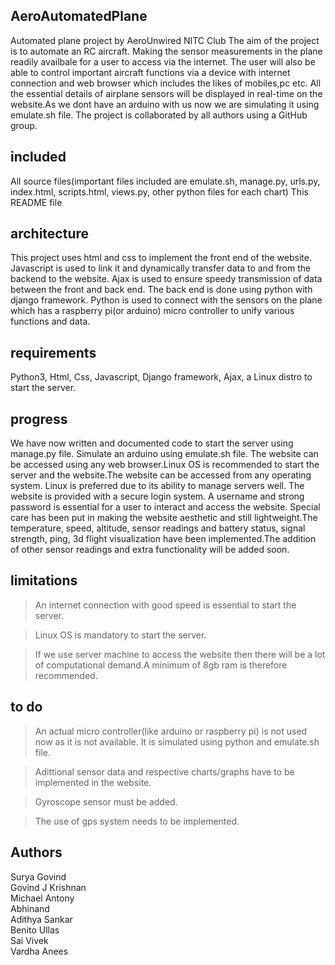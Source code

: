 ## AeroAutomatedPlane
Automated plane project by AeroUnwired NITC Club  The aim of the project is to automate an RC aircraft. Making the sensor measurements in the plane readily availbale for a user to access via the internet. The user will also be able to control important aircraft functions via a device with internet connection and web browser which includes the likes of mobiles,pc etc. All the essential details of airplane sensors will be displayed in real-time on the website.As we dont have an arduino with us now we are simulating it using emulate.sh file. The project is collaborated by all authors using a GitHub group.

## included
All source files(important files included are emulate.sh, manage.py, urls.py, index.html, scripts.html, views.py, other python files for each chart)
This README file

## architecture
This project uses html and css to implement the front end of the website. Javascript is used to link it and dynamically transfer data to and from the backend to the website. Ajax is used to ensure speedy transmission of data between the front and back end. The back end is done using python with django framework. Python is used to connect with the sensors on the plane which has a raspberry pi(or arduino) micro controller to unify various functions and data.

## requirements
Python3, Html, Css, Javascript, Django framework, Ajax, a Linux distro to start the server. 

## progress
We have now written and documented code to start the server using manage.py file. Simulate an arduino using emulate.sh file. The website can be accessed using any web browser.Linux OS is recommended to start the server and the website.The website can be accessed from any operating system. Linux is preferred due to its ability to manage servers well. The website is provided with a secure login system. A username and strong password is essential for a user to interact and access the website. Special care has been put in making the website aesthetic and still lightweight.The temperature, speed, altitude, sensor readings and battery status, signal strength, ping, 3d flight visualization have been implemented.The addition of other sensor readings and extra functionality will be added soon.

## limitations
>An internet connection with good speed is essential to start the server.

>Linux OS is mandatory to start the server.

>If we use server machine to access the website then there will be a lot of computational demand.A minimum of 8gb ram is therefore recommended.

## to do
>An actual micro controller(like arduino or raspberry pi) is not used now as it is not available. It is simulated using python and emulate.sh file.

>Adittional sensor data and respective charts/graphs have to be implemented in the website.

>Gyroscope sensor must be added.

>The use of gps system needs to be implemented.

## Authors
Surya
Govind\
Govind J Krishnan\
Michael Antony\
Abhinand\
Adithya Sankar\
Benito Ullas\
Sai Vivek\
Vardha Anees
